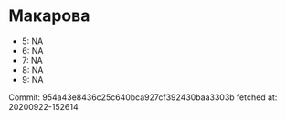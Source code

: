 # Макарова
- 5: NA
- 6: NA
- 7: NA
- 8: NA
- 9: NA

Commit: 954a43e8436c25c640bca927cf392430baa3303b
 fetched at: 20200922-152614
